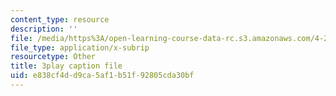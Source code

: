 ```yaml
---
content_type: resource
description: ''
file: /media/https%3A/open-learning-course-data-rc.s3.amazonaws.com/4-241j-theory-of-city-form-spring-2013/e838cf4dd9ca5af1b51f92805cda30bf_MOcWRURkmS0.vtt
file_type: application/x-subrip
resourcetype: Other
title: 3play caption file
uid: e838cf4d-d9ca-5af1-b51f-92805cda30bf
---
```

